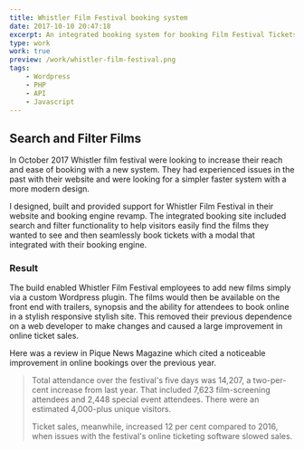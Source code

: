 ```yaml
---
title: Whistler Film Festival booking system
date: 2017-10-10 20:47:18
excerpt: An integrated booking system for booking Film Festival Tickets
type: work
work: true
preview: /work/whistler-film-festival.png
tags:
    - Wordpress
    - PHP
    - API
    - Javascript
---
```


## Search and Filter Films

In October 2017 Whistler film festival were looking to increase their reach and ease of booking with a new system. They had experienced issues in the past with their website and were looking for a simpler faster system with a more modern design.

I designed, built and provided support for Whistler Film Festival in their website and booking engine revamp. The integrated booking site included search and filter functionality to help visitors easily find the films they wanted to see and then seamlessly book tickets with a modal that integrated with their booking engine.

### Result

The build enabled Whistler Film Festival employees to add new films simply via a custom Wordpress plugin. The films would then be available on the front end with trailers, synopsis and the ability for attendees to book online in a stylish responsive stylish site. This removed their previous dependence on a web developer to make changes and caused a large improvement in online ticket sales.

Here was a review in Pique News Magazine which cited a noticeable improvement in online bookings over the previous year.

> Total attendance over the festival's five days was 14,207, a two-per-cent increase from last year. That included 7,623 film-screening attendees and 2,448 special event attendees. There were an estimated 4,000-plus unique visitors.
>
> Ticket sales, meanwhile, increased 12 per cent compared to 2016, when issues with the festival's online ticketing software slowed sales.
